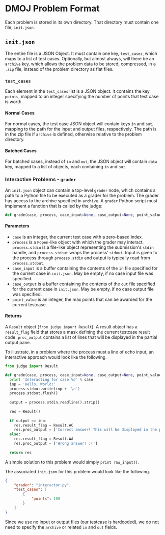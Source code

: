 # DMOJ Problem Format

Each problem is stored in its own directory. That directory must contain one file, `init.json`.

## `init.json`

The entire file is a JSON Object. It must contain one key, `test_cases`, which maps to a list of test cases.
Optionally, but almost always, will there be an `archive` key, which allows the problem data to be stored,
compressed, in a `.zip` file, instead of the problem directory as flat files.

### `test_cases`

Each element in the `test_cases` list is a JSON object. It contains the key `points`, mapped to an integer specifying the number of points that test case is worth.

#### Normal Cases

For normal cases, the test case JSON object will contain keys `in` and `out`, mapping to the path for the input and output files, respectively. The path is in the zip file if `archive` is defined, otherwise relative to the problem directory.

#### Batched Cases

For batched cases, instead of `in` and `out`, the JSON object will contain `data` key, mapped to a list of objects, each containing `in` and `out`.

### Interactive Problems - `grader`

An `init.json` object can contain a top-level `grader` node, which contains a path to a Python file to be executed as a grader for the problem. The grader has access to the archive specified in `archive`. A `grader` Python script must implement a function that is called by the judge:

```python
def grade(case, process, case_input=None, case_output=None, point_value=0, **kwargs)
```

#### Parameters

* `case` is an integer, the current test case with a zero-based index.
* `process` is a `Popen`-like object with which the grader may interact. `process.stdin` is a file-like object representing the submission's `stdin` handle, and `process.stdout` wraps the process' `stdout`. Input is given to the process through `process.stdin` and output is typically read from `process.stdout`.
* `case_input` is a buffer containing the contents of the `in` file specified for the current case in `init.json`. May be empty, if no case input file was specified.
* `case_output` is a buffer containing the contents of the `out` file specified for the current case in `init.json`. May be empty, if no case output file was specified.
* `point_value` is an integer, the max points that can be awarded for the current testcase.

#### Returns

A `Result` object (`from judge import Result`).
A result object has a `result_flag` field that stores a mask defining the current testcase result code. `proc_output` contains a list of lines that will be displayed in the partial output pane. 

To illustrate, in a problem where the process must a line of echo input, an interactive approach would look like the following.

```python
from judge import Result

def grade(case, process, case_input=None, case_output=None, point_value=0, **kwargs):
  print 'Interacting for case %d' % case
  inp = 'Hello, World!'
  process.stdout.write(inp + '\n')
  process.stdout.flush()
  
  output = process.stdin.readline().strip()
  
  res = Result()
  
  if output == inp:
    res.result_flag = Result.AC
    res.proc_output = ['Correct answer! This will be displayed in the partial output pane.']
  else:
    res.result_flag = Result.WA
    res.proc_output = ['Wrong answer! :(']
  
  return res
```

A simple solution to this problem would simply `print raw_input()`.

The associated `init.json` for this problem would look like the following.

```json
{
    "grader": "interactor.py",
    "test_cases": [
        {
            "points": 100
        }
    ]
}
```

Since we use no input or output files (our testcase is hardcoded), we do not need to specify the `archive` or related `in` and `out` fields.
